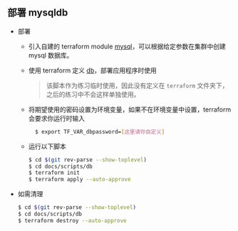 部署 mysqldb
--

- 部署

  - 引入自建的 terraform module [mysql](../terraform/module/mysql)，可以根据给定参数在集群中创建 mysql 数据库。
  - 使用 terraform 定义 [db](./scripts/db)，部署应用程序时使用
    > 该脚本作为练习临时使用，因此没有定义在 `terraform` 文件夹下，之后的练习中不会这样单独使用。
  - 将期望使用的密码设置为环境变量，如果不在环境变量中设置，terraform 会要求你运行时输入
    ```bash
      $ export TF_VAR_dbpassword=[这里请你自定义]
    ```
  - 运行以下脚本

    ```bash
    $ cd $(git rev-parse --show-toplevel)
    $ cd docs/scripts/db
    $ terraform init
    $ terraform apply --auto-approve
    ```

- 如需清理

    ```bash
    $ cd $(git rev-parse --show-toplevel)
    $ cd docs/scripts/db
    $ terraform destroy --auto-approve
    ```